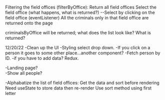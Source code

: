 Filtering the field offices (filterByOffice):
Return all field offices
Select the field office (what happens, what is returned?)
--Select by clicking on the field office (eventListener)
All the criminals only in that field office are returned onto the page


criminalsByOffice will be returned; what does the list look like? What is returned?


12/20/22
-Clean up the UI
-Styling select drop down.
-If you click on a person it goes to some other place...another component?
-Fetch person by ID.
    -if you have to add data?   Redux.

-Landing page?  
    -Show all people?

-Alphabatize the list of field offices:
    Get the data and sort before rendering
    Need useState to store data then re-render
    Use sort method using first letter